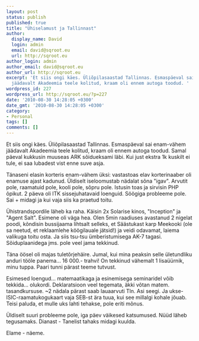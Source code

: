 ```yaml
---
layout: post
status: publish
published: true
title: "Ühiselamust ja Tallinnast"
author:
  display_name: David
  login: admin
  email: david@sqroot.eu
  url: http://sqroot.eu
author_login: admin
author_email: david@sqroot.eu
author_url: http://sqroot.eu
excerpt: 'Et siis ongi käes. Üliõpilasaastad Tallinnas. Esmaspäeval sai enam-vähem
  jäädavalt Akadeemia teele kolitud, kraam oli ennem autoga toodud. '
wordpress_id: 227
wordpress_url: http://sqroot.eu/?p=227
date: '2010-08-30 14:28:05 +0300'
date_gmt: '2010-08-30 14:28:05 +0300'
category:
- Personal
tags: []
comments: []
---
```

<p>Et siis ongi käes. Üliõpilasaastad Tallinnas. Esmaspäeval sai enam-vähem jäädavalt Akadeemia teele kolitud, kraam oli ennem autoga toodud. Samal päeval kukkusin muuseas ARK sõidueksami läbi. Kui just ekstra 1k kuskilt ei tule, ei saa lubadest vist enne suve asja.</p>
<p>Tänaseni elasin korteris enam-vähem üksi: vastastoas elav korterinaaber oli enamuse ajast kadunud. Üldiselt iseloomustab nädalat sõna "igav". Arvutit pole, raamatuid pole, kooli pole, sõpru pole. Istusin toas ja sirvisin PHP õpikut. 2 päeva oli ITK sissejuhatavaid loenguid. Söögiga probleeme pole. Sai + midagi ja kui vaja siis ka praetud toitu.</p>
<p>Ühistrandspordile läheb ka raha. Käisin 2x Solarise kinos, "Inception" ja "Agent Salt". Esimene oli väga hea. Olen 5min raadiuses avastanud 2 nigelat poodi, kõndisin bussijaama lihtsalt selleks, et Säästukast karp Meekooki (ole sa neetud, et reklaamlehe köögilauale jätsid!) ja veidi odavamat, laiema valikuga toitu osta. Ja siis tsu-tsu ümberistumisega AK-7 tagasi. Sõiduplaanidega jms. pole veel jama tekkinud.</p>
<p>Täna öösel oli majas tuletõrjehäire. Jumal, kui mina peaksin selle ületundliku anduri tööle panema... 16 000.- trahvi! On tekkinud vähemalt 1 lisaüürnik, minu tuppa. Paari tunni pärast teeme tutvust.</p>
<p>Esimesed loengud... matemaatikaga ja esinemisega seminaridel võib tekkida... olukordi. Deklaratsioon veel tegemata, äkki võtan matem. tasandkursuse. ~2 nädala pärast saab lauaarvuti Tln. Asi seegi. Ja ukse-ISIC-raamatukogukaart vaja SEB-st ära tuua, kui see millalgi kohale jõuab. Teisi paluda, et mulle uks lahti tehakse, pole eriti mõnus.</p>
<p>Üldiselt suuri probleeme pole, iga päev väikesed katsumused. Nüüd läheb tegusamaks. Dianast - Tanelist tahaks midagi kuulda.</p>
<p>Elame - näeme.</p>

